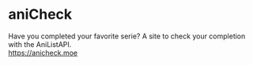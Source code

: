 # aniCheck
Have you completed your favorite serie? A site to check your completion with the AniListAPI.\
https://anicheck.moe
